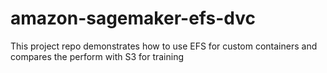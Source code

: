 # amazon-sagemaker-efs-dvc
This project repo demonstrates how to use EFS for custom containers and compares the perform with S3 for training

